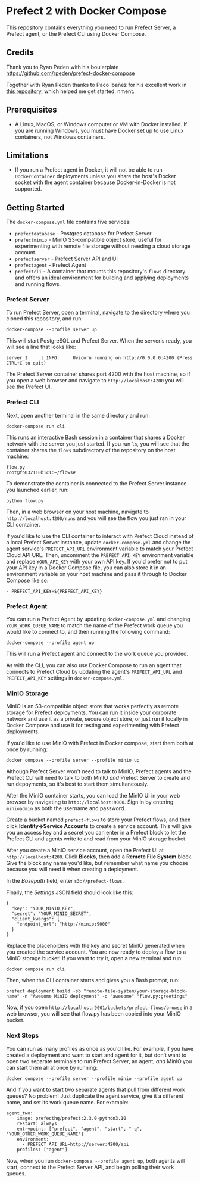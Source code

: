 # Prefect 2 with Docker Compose

This repository contains everything you need to run Prefect Server, a Prefect agent, or the Prefect CLI using Docker Compose.

## Credits

Thank you to Ryan Peden with his boulerplate  <https://github.com/rpeden/prefect-docker-compose>

Together with  Ryan Peden thanks to Paco Ibañez for his excellent work in [this repository](https://github.com/fraibacas/prefect-orion), which helped me get started. nment.


## Prerequisites

* A Linux, MacOS, or Windows computer or VM with Docker installed. If you are running Windows, you must have Docker set up to use Linux containers, not Windows containers.

## Limitations

* If you run a Prefect agent in Docker, it will not be able to run `DockerContainer` deployments unless you share the host's Docker socket with the agent container because Docker-in-Docker is not supported.

## Getting Started


The `docker-compose.yml` file contains five services:

* `prefectdatabase` - Postgres database for Prefect Server
* `prefectminio` - MinIO S3-compatible object store, useful for experimenting with remote file storage without needing a cloud storage account.
* `prefectserver` - Prefect Server API and UI
* `prefectagent` - Prefect Agent
* `prefectcli` - A container that mounts this repository's `flows` directory and offers an ideal environment for building and applying deployments and running flows.

### Prefect Server

To run Prefect Server, open a terminal, navigate to the directory where you cloned this repository, and run:

```
docker-compose --profile server up
```

This will start PostgreSQL and Prefect Server. When the serveris ready, you will see a line that looks like:

```
server_1     | INFO:     Uvicorn running on http://0.0.0.0:4200 (Press CTRL+C to quit)
```

The Prefect Server container shares port 4200 with the host machine, so if you open a web browser and navigate to `http://localhost:4200` you will see the Prefect UI.

### Prefect CLI

Next, open another terminal in the same directory and run:

```
docker-compose run cli
```

This runs an interactive Bash session in a container that shares a Docker network with the server you just started. If you run `ls`, you will see that the container shares the `flows` subdirectory of the repository on the host machine:

```
flow.py
root@fb032110b1c1:~/flows#
```

To demonstrate the container is connected to the Prefect Server instance you launched earlier, run:

```
python flow.py
```

Then, in a web browser on your host machine, navigate to `http://localhost:4200/runs` and you will see the flow you just ran in your CLI container.

If you'd like to use the CLI container to interact with Prefect Cloud instead of a local Prefect Server instance, update `docker-compose.yml` and change the agent service's `PREFECT_API_URL` environment variable to match your Prefect Cloud API URL. Then, uncomment the `PREFECT_API_KEY` environment variable and replace `YOUR_API_KEY` with your own API key. If you'd prefer not to put your API key in a Docker Compose file, you can also store it in an environment variable on your host machine and pass it through to Docker Compose like so:

```
- PREFECT_API_KEY=${PREFECT_API_KEY}
```

### Prefect Agent

You can run a Prefect Agent by updating `docker-compose.yml` and changing `YOUR_WORK_QUEUE_NAME` to match the name of the Prefect work queue you would like to connect to, and then running the following command:

```
docker-compose --profile agent up
```

This will run a Prefect agent and connect to the work queue you provided.

As with the CLI, you can also use Docker Compose to run an agent that connects to Prefect Cloud by updating the agent's `PREFECT_API_URL` and `PREFECT_API_KEY` settings in `docker-compose.yml`.

### MinIO Storage

MinIO is an S3-compatible object store that works perfectly as remote storage for Prefect deployments. You can run it inside your corporate network and use it as a private, secure object store, or just run it locally in Docker Compose and use it for testing and experimenting with Prefect deployments.

If you'd like to use MinIO with Prefect in Docker compose, start them both at once by running:

```
docker compose --profile server --profile minio up
```

Although Prefect Server won't need to talk to MinIO, Prefect agents and the Prefect CLI will need to talk to both MinIO _and_ Prefect Server to create and run depoyments, so it's best to start them simultaneously.

After the MinIO container starts, you can load the MinIO UI in your web browser by navigating to `http://localhost:9000`. Sign in by entering `minioadmin` as both the username and password.

Create a bucket named `prefect-flows` to store your Prefect flows, and then click **Identity->Service Accounts** to create a service account. This will give you an access key and a secret you can enter in a Prefect block to let the Prefect CLI and agents write to and read from your MinIO storage bucket.

After you create a MinIO service account, open the Prefect UI at `http://localhost:4200`. Click **Blocks**, then add a **Remote File System** block. Give the block any name you'd like, but remember what name you choose because you will need it when creating a deployment.

In the _Basepath_ field, enter `s3://prefect-flows`.

Finally, the _Settings_ JSON field should look like this:

```
{
  "key": "YOUR_MINIO_KEY",
  "secret": "YOUR_MINIO_SECRET",
  "client_kwargs": {
    "endpoint_url": "http://minio:9000"
  }
}
```

Replace the placeholders with the key and secret MinIO generated when you created the service account. You are now ready to deploy a flow to a MinIO storage bucket! If you want to try it, open a new terminal and run:

```
docker compose run cli
```

Then, when the CLI container starts and gives you a Bash prompt, run:

```
prefect deployment build -sb "remote-file-system/your-storage-block-name" -n "Awesome MinIO deployment" -q "awesome" "flow.py:greetings"
```

Now, if you open `http://localhost:9001/buckets/prefect-flows/browse` in a web browser, you will see that flow.py has been copied into your MinIO bucket.

### Next Steps

You can run as many profiles as once as you'd like. For example, if you have created a deployment and want to start and agent for it, but don't want to open two separate terminals to run Prefect Server, an agent, _and_ MinIO you can start them all at once by running:

```
docker compose --profile server --profile minio --profile agent up
```

And if you want to start two separate agents that pull from different work queues? No problem! Just duplicate the agent service, give it a different name, and set its work queue name. For example:

```
agent_two:
    image: prefecthq/prefect:2.3.0-python3.10
    restart: always
    entrypoint: ["prefect", "agent", "start", "-q", "YOUR_OTHER_WORK_QUEUE_NAME"]
    environment:
      - PREFECT_API_URL=http://server:4200/api
    profiles: ["agent"]
```

Now, when you run `docker-compose --profile agent up`, both agents will start, connect to the Prefect Server API, and begin polling their work queues.
